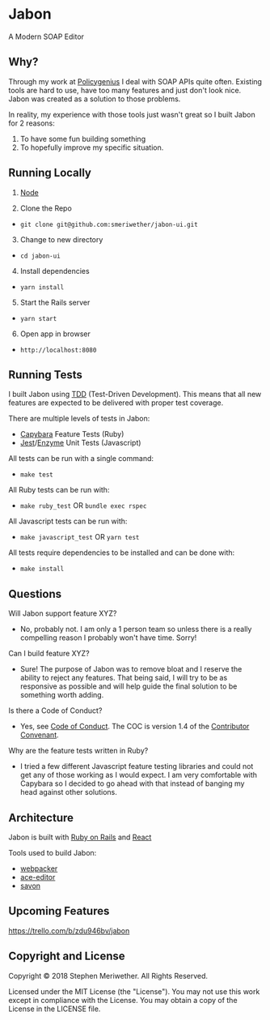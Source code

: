 # Jabon 

A Modern SOAP Editor


## Why?

Through my work at [Policygenius](https://github.com/policygenius/) I deal with SOAP APIs quite often. 
Existing tools are hard to use, have too many features and just don't look nice. Jabon was created as a
solution to those problems. 

In reality, my experience with those tools just wasn't great so I built Jabon for 2 reasons:
1) To have some fun building something
2) To hopefully improve my specific situation.


## Running Locally

1. [Node](https://nodejs.org/en/)

2. Clone the Repo
  - `git clone git@github.com:smeriwether/jabon-ui.git`

3. Change to new directory
  - `cd jabon-ui`

4. Install dependencies
  - `yarn install`

5. Start the Rails server
  - `yarn start`

6. Open app in browser
  - `http://localhost:8080`


## Running Tests

I built Jabon using [TDD](https://en.wikipedia.org/wiki/Test-driven_development) (Test-Driven Development). 
This means that all new features are expected to be delivered with proper test coverage.

There are multiple levels of tests in Jabon:
- [Capybara](https://github.com/teamcapybara/capybara) Feature Tests (Ruby)
- [Jest](https://facebook.github.io/jest/)/[Enzyme](https://github.com/airbnb/enzyme) Unit Tests (Javascript)

All tests can be run with a single command:
- `make test`

All Ruby tests can be run with:
- `make ruby_test` OR `bundle exec rspec`

All Javascript tests can be run with:
- `make javascript_test` OR `yarn test`

All tests require dependencies to be installed and can be done with:
- `make install`


## Questions 

Will Jabon support feature XYZ?
- No, probably not. I am only a 1 person team so unless there is a really compelling reason I probably won't have time. Sorry!

Can I build feature XYZ?
- Sure! The purpose of Jabon was to remove bloat and I reserve the ability to reject any features. That being said,
  I will try to be as responsive as possible and will help guide the final solution to be something worth adding.

Is there a Code of Conduct?
- Yes, see [Code of Conduct](https://github.com/smeriwether/jabon/blob/master/CODE_OF_CONDUCT.md). 
  The COC is version 1.4 of the [Contributor Convenant](https://www.contributor-covenant.org/).

Why are the feature tests written in Ruby?
- I tried a few different Javascript feature testing libraries and could not get any of those working as I would expect.
  I am very comfortable with Capybara so I decided to go ahead with that instead of banging my head against other solutions.


## Architecture

Jabon is built with [Ruby on Rails](http://rubyonrails.org/) and [React](https://reactjs.org/) 

Tools used to build Jabon:
- [webpacker](https://github.com/rails/webpacker)
- [ace-editor](https://ace.c9.io/)
- [savon](https://github.com/savonrb/savon)

## Upcoming Features

https://trello.com/b/zdu946bv/jabon

## Copyright and License

Copyright © 2018 Stephen Meriwether. All Rights Reserved.

Licensed under the MIT License (the "License"). You may not use this work except in compliance with the License. 
You may obtain a copy of the License in the LICENSE file.
